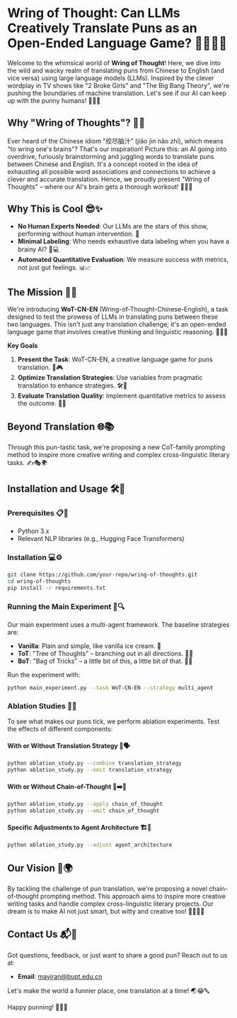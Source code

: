 # Wring of Thought: Can LLMs Creatively Translate Puns as an Open-Ended Language Game? 🤹‍♀️🧠🎉

Welcome to the whimsical world of **Wring of Thought**! Here, we dive into the wild and wacky realm of translating puns from Chinese to English (and vice versa) using large language models (LLMs). Inspired by the clever wordplay in TV shows like "2 Broke Girls" and "The Big Bang Theory", we're pushing the boundaries of machine translation. Let's see if our AI can keep up with the punny humans! 🤖💬😂

## Why "Wring of Thoughts"? 🤔🌀

Ever heard of the Chinese idiom "绞尽脑汁" (jiǎo jìn nǎo zhī), which means "to wring one's brains"? That's our inspiration! Picture this: an AI going into overdrive, furiously brainstorming and juggling words to translate puns between Chinese and English. It's a concept rooted in the idea of exhausting all possible word associations and connections to achieve a clever and accurate translation. Hence, we proudly present "Wring of Thoughts" – where our AI's brain gets a thorough workout! 🏋️‍♂️💡

## Why This is Cool 😎✨
- **No Human Experts Needed**: Our LLMs are the stars of this show, performing without human intervention. 🌟
- **Minimal Labeling**: Who needs exhaustive data labeling when you have a brainy AI? 🧠💻
- **Automated Quantitative Evaluation**: We measure success with metrics, not just gut feelings. 📊📈

## The Mission 🎯🚀
We're introducing **WoT-CN-EN** (Wring-of-Thought-Chinese-English), a task designed to test the prowess of LLMs in translating puns between these two languages. This isn't just any translation challenge; it's an open-ended language game that involves creative thinking and linguistic reasoning. 🧩🔤🧩

**Key Goals**
1. **Present the Task**: WoT-CN-EN, a creative language game for puns translation. 📝🎮
2. **Optimize Translation Strategies**: Use variables from pragmatic translation to enhance strategies. 🛠️🔧
3. **Evaluate Translation Quality**: Implement quantitative metrics to assess the outcome. 🧮✅

## Beyond Translation 🌐📚
Through this pun-tastic task, we're proposing a new CoT-family prompting method to inspire more creative writing and complex cross-linguistic literary tasks. ✍️🎭🌍

## Installation and Usage 🛠️🚀

### Prerequisites 📋🔧
- Python 3.x
- Relevant NLP libraries (e.g., Hugging Face Transformers)

### Installation 💻⚙️
```bash
git clone https://github.com/your-repo/wring-of-thoughts.git
cd wring-of-thoughts
pip install -r requirements.txt
```

### Running the Main Experiment 🧪🔍
Our main experiment uses a multi-agent framework. The baseline strategies are:
- **Vanilla**: Plain and simple, like vanilla ice cream. 🍦
- **ToT**: "Tree of Thoughts" – branching out in all directions. 🌳💭
- **BoT**: "Bag of Tricks" – a little bit of this, a little bit of that. 🎩✨

Run the experiment with:
```bash
python main_experiment.py --task WoT-CN-EN --strategy multi_agent
```

### Ablation Studies 🔬🧩
To see what makes our puns tick, we perform ablation experiments. Test the effects of different components:

#### With or Without Translation Strategy 🔄🗣️
```bash
python ablation_study.py --combine translation_strategy
python ablation_study.py --omit translation_strategy
```

#### With or Without Chain-of-Thought 🤔➡️💭
```bash
python ablation_study.py --apply chain_of_thought
python ablation_study.py --omit chain_of_thought
```

#### Specific Adjustments to Agent Architecture 🏗️🧩
```bash
python ablation_study.py --adjust agent_architecture
```

## Our Vision 🌟🌍
By tackling the challenge of pun translation, we're proposing a novel chain-of-thought prompting method. This approach aims to inspire more creative writing tasks and handle complex cross-linguistic literary projects. Our dream is to make AI not just smart, but witty and creative too! 🧠✨🤹‍♂️

## Contact Us 📬💬
Got questions, feedback, or just want to share a good pun? Reach out to us at:

- **Email**: mayiran@bupt.edu.cn

Let's make the world a funnier place, one translation at a time! 🌏😂🔤

Happy punning! 🎉🤖😄
